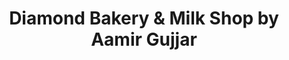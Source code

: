 ---
title: "Diamond Bakery & Milk Shop by Aamir Gujjar"
url: /karachi/diamond-bakery-and-milk-shop-by-aamir-gujjar/
shop: bakery
---